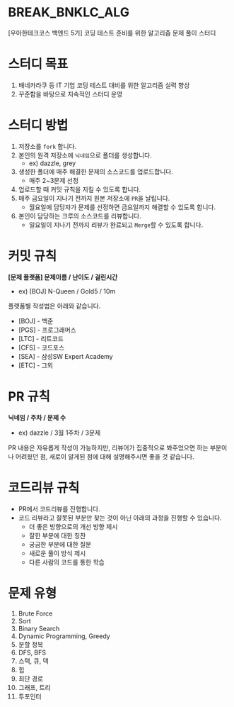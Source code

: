 # BREAK_BNKLC_ALG

[우아한테크코스 백엔드 5기] 코딩 테스트 준비를 위한 알고리즘 문제 풀이 스터디

# 스터디 목표

1. 배네카라쿠 등 IT 기업 코딩 테스트 대비를 위한 알고리즘 실력 향상
2. 꾸준함을 바탕으로 지속적인 스터디 운영

# 스터디 방법

1. 저장소를 `fork` 합니다.
2. 본인의 원격 저장소에 `닉네임`으로 폴더를 생성합니다.
    - ex) dazzle, grey
3. 생성한 폴더에 매주 해결한 문제의 소스코드를 업로드합니다.
    - 매주 2~3문제 선정
4. 업로드할 때 커밋 규칙을 지킬 수 있도록 합니다.
5. 매주 금요일이 지나기 전까지 원본 저장소에 `PR`을 날립니다.
    - 월요일에 담당자가 문제를 선정하면 금요일까지 해결할 수 있도록 합니다.
6. 본인이 담당하는 크루의 소스코드를 리뷰합니다.
    - 일요일이 지나기 전까지 리뷰가 완료되고 `Merge`할 수 있도록 합니다.

# 커밋 규칙

**[문제 플랫폼] 문제이름 / 난이도 / 걸린시간**

- ex) [BOJ] N-Queen / Gold5 / 10m

플랫폼별 작성법은 아래와 같습니다.

- [BOJ] - 백준
- [PGS] - 프로그래머스
- [LTC] - 리트코드
- [CFS] - 코드포스
- [SEA] - 삼성SW Expert Academy
- [ETC] - 그외

# PR 규칙

**닉네임 / 주차 / 문제 수**

- ex) dazzle / 3월 1주차 / 3문제

PR 내용은 자유롭게 작성이 가능하지만, 리뷰어가 집중적으로 봐주었으면 하는 부분이나 어려웠던 점, 새로이 알게된 점에 대해 설명해주시면 좋을 것 같습니다.

# 코드리뷰 규칙

- PR에서 코드리뷰를 진행합니다.
- 코드 리뷰라고 잘못된 부분만 찾는 것이 아닌 아래의 과정을 진행할 수 있습니다.
    - 더 좋은 방향으로의 개선 방향 제시
    - 잘한 부분에 대한 칭찬
    - 궁금한 부분에 대한 질문
    - 새로운 풀이 방식 제시
    - 다른 사람의 코드를 통한 학습

# 문제 유형

1. Brute Force
2. Sort
3. Binary Search
4. Dynamic Programming, Greedy
5. 분할 정복
6. DFS, BFS
7. 스택, 큐, 덱
8. 힙
9. 최단 경로
10. 그래프, 트리
11. 투포인터
